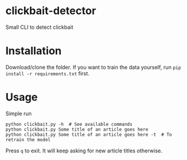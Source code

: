 # clickbait-detector
Small CLI to detect clickbait

# Installation
Download/clone the folder. If you want to train the data yourself, run `pip install -r requirements.txt` first.

# Usage
Simple run

    python clickbait.py -h  # See available commands
    python clickbait.py Some title of an article goes here
    python clickbait.py Some title of an article goes here -t  # To retrain the model

Press `q` to exit. It will keep asking for new article titles otherwise.
